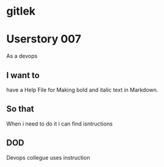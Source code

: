 # gitlek
# Userstory 007
As a devops
## I want to
have a Help File for 
Making bold and italic text in Markdown.
## So that
When i need to do it i can find isntructions
## DOD
Devops collegue uses instruction
